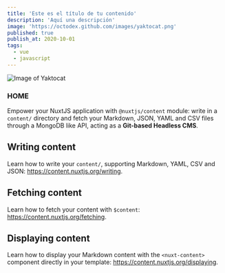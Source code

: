 ```yaml
---
title: 'Este es el título de tu contenido'
description: 'Aquí una descripción'
image: 'https://octodex.github.com/images/yaktocat.png'
published: true
publish_at: 2020-10-01
tags: 
  - vue
  - javascript
---
```


![Image of Yaktocat](https://octodex.github.com/images/yaktocat.png)

### HOME
Empower your NuxtJS application with `@nuxtjs/content` module: write in a `content/` directory and fetch your Markdown, JSON, YAML and CSV files through a MongoDB like API, acting as a **Git-based Headless CMS**.

## Writing content

Learn how to write your `content/`, supporting Markdown, YAML, CSV and JSON: https://content.nuxtjs.org/writing.

## Fetching content

Learn how to fetch your content with `$content`: https://content.nuxtjs.org/fetching.

## Displaying content

Learn how to display your Markdown content with the `<nuxt-content>` component directly in your template: https://content.nuxtjs.org/displaying.